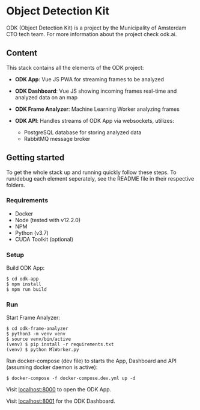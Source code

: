 # Object Detection Kit

ODK (Object Detection Kit) is a project by the Municipality of Amsterdam CTO tech team. For more information about the project check odk.ai.

## Content

This stack contains all the elements of the ODK project: 

- **ODK App**: Vue JS PWA for streaming frames to be analyzed

- **ODK Dashboard**: Vue JS showing incoming frames real-time and analyzed data on an map

- **ODK Frame Analyzer**: Machine Learning Worker analyzing frames

- **ODK API**: Handles streams of ODK App via websockets, utilizes:
	- PostgreSQL database for storing analyzed data
	- RabbitMQ message broker 

## Getting started

To get the whole stack up and running quickly follow these steps. To run/debug each element seperately, see the README file in their respective folders.

### Requirements

- Docker
- Node (tested with v12.2.0)
- NPM
- Python (v3.7)
- CUDA Toolkit (optional)

### Setup

Build ODK App:
```
$ cd odk-app
$ npm install
$ npm run build
``` 

### Run

Start Frame Analyzer:
```
$ cd odk-frame-analyzer
$ python3 -m venv venv
$ source venv/bin/active
(venv) $ pip install -r requirements.txt
(venv) $ python MlWorker.py
```

Run docker-compose (dev file) to starts the App, Dashboard and API (assuming docker daemon is active):
```
$ docker-compose -f docker-compose.dev.yml up -d
```

Visit [localhost:8000]() to open the ODK App.

Visit [localhost:8001]() for the ODK Dashboard.
